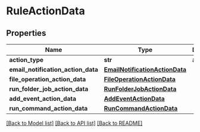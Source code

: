 # RuleActionData

## Properties
Name | Type | Description | Notes
------------ | ------------- | ------------- | -------------
**action_type** | **str** | action type | [optional] 
**email_notification_action_data** | [**EmailNotificationActionData**](EmailNotificationActionData.md) |  | [optional] 
**file_operation_action_data** | [**FileOperationActionData**](FileOperationActionData.md) |  | [optional] 
**run_folder_job_action_data** | [**RunFolderJobActionData**](RunFolderJobActionData.md) |  | [optional] 
**add_event_action_data** | [**AddEventActionData**](AddEventActionData.md) |  | [optional] 
**run_command_action_data** | [**RunCommandActionData**](RunCommandActionData.md) |  | [optional] 

[[Back to Model list]](../README.md#documentation-for-models) [[Back to API list]](../README.md#documentation-for-api-endpoints) [[Back to README]](../README.md)

